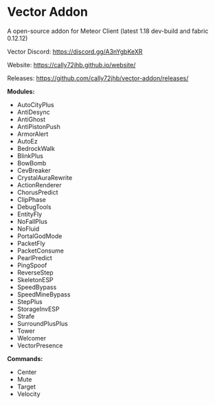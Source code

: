 # Vector Addon
A open-source addon for Meteor Client (latest 1.18 dev-build and fabric 0.12.12)

Vector Discord:
https://discord.gg/A3nYgbKeXR

Website:
https://cally72jhb.github.io/website/

Releases:
https://github.com/cally72jhb/vector-addon/releases/

**Modules:**
- AutoCityPlus
- AntiDesync
- AntiGhost
- AntiPistonPush
- ArmorAlert
- AutoEz
- BedrockWalk
- BlinkPlus
- BowBomb
- CevBreaker
- CrystalAuraRewrite
- ActionRenderer
- ChorusPredict
- ClipPhase
- DebugTools
- EntityFly
- NoFallPlus
- NoFluid
- PortalGodMode
- PacketFly
- PacketConsume
- PearlPredict
- PingSpoof
- ReverseStep
- SkeletonESP
- SpeedBypass
- SpeedMineBypass
- StepPlus
- StorageInvESP
- Strafe
- SurroundPlusPlus
- Tower
- Welcomer
- VectorPresence

**Commands:**
- Center
- Mute
- Target
- Velocity
